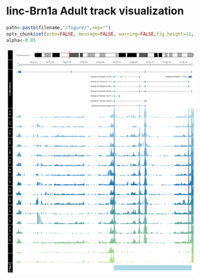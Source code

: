 linc-Brn1a Adult track visualization 
========================================================


```r
path<-paste(filename,"/figure/",sep="")
opts_chunk$set(echo=FALSE, message=FALSE, warning=FALSE,fig.height=12, fig.width=10,fig.path=path,dev=c('png', 'pdf'))
alpha<-0.05 
```





![plot of chunk strain_track_vis](linc-Brn1a_vs_WT_Adult/figure/strain_track_vis.png) 

